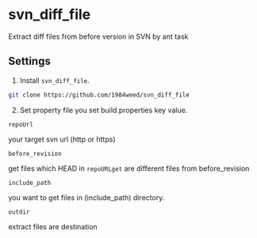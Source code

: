 # svn_diff_file
Extract diff files from before version in SVN by ant task

## Settings

1. Install `svn_diff_file`.

  ```sh
  git clone https://github.com/1984weed/svn_diff_file
  ```
  
2. Set property file
you set build.properties key value.

`repoUrl`

your target svn url (http or https)

`before_revision`

get files which HEAD in ```repoURLget``` are different files from before_revision

`include_path`

you want to get files in (include_path) directory.

`outdir`

extract files are destination
